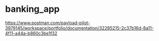 # banking_app

https://www.postman.com/payload-pilot-3979145/workspace/portfolio/documentation/32285215-2c37b16d-8a11-4f11-a44a-b860c3be1f32